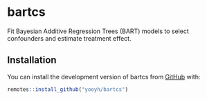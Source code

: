 
# bartcs

<!-- badges: start -->
<!-- badges: end -->

Fit Bayesian Additive Regression Trees (BART) models to select confounders and estimate treatment effect.

## Installation

You can install the development version of bartcs from
[GitHub](https://github.com/) with:

``` r
remotes::install_github("yooyh/bartcs")
```
